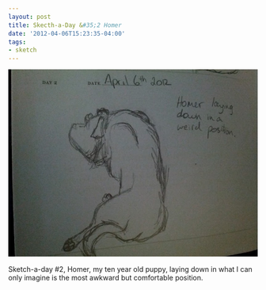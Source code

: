 ```yaml
---
layout: post
title: Skecth-a-Day &#35;2 Homer
date: '2012-04-06T15:23:35-04:00'
tags:
- sketch
---
```

![](images/sketches/sad2-homer.jpg)

Sketch-a-day #2, Homer, my ten year old puppy, laying down in what I can only imagine is the most awkward but comfortable position.
